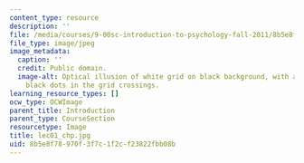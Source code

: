 ```yaml
---
content_type: resource
description: ''
file: /media/courses/9-00sc-introduction-to-psychology-fall-2011/8b5e8f78970f3f7c1f2cf23822fbb08b_lec01_chp.jpg
file_type: image/jpeg
image_metadata:
  caption: ''
  credit: Public domain.
  image-alt: Optical illusion of white grid on black background, with apparent flashing
    black dots in the grid crossings.
learning_resource_types: []
ocw_type: OCWImage
parent_title: Introduction
parent_type: CourseSection
resourcetype: Image
title: lec01_chp.jpg
uid: 8b5e8f78-970f-3f7c-1f2c-f23822fbb08b
---
```

